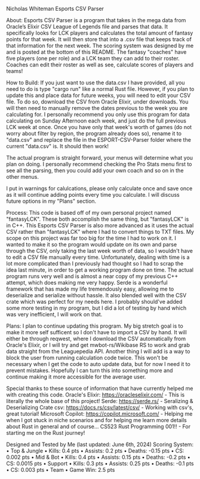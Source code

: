 Nicholas Whiteman
Esports CSV Parser


About:
Esports CSV Parser is a program that takes in the mega data from Oracle’s Elixir CSV League of Legends file and parses that data. 
It specifically looks for LCK players and calculates the total amount of fantasy points for that week. It will then store that
into a .csv file that keeps track of that information for the next week. The scoring system was designed by me and is posted at the bottom of this README.
The fantasy "coaches" have five players (one per role) and a LCK team they can add to their roster. Coaches can edit their roster as well as
see, calculate scores of players and teams!

How to Build:
If you just want to use the data.csv I have provided, all you need to do is type "cargo run" like a normal Rust file. 
However, if you plan to update this and place data for future weeks, you will need to edit your CSV file. To do so, 
download the CSV from Oracle Elixir, under downloads. You will then need to manually remove the dates previous to the week 
you are calculating for. I personally recommend you only use this program for data calculating on Sunday Afternoon each week, and
just do the full previous LCK week at once. Once you have only that week's worth of games (do not worry about filter by region, the
program already does so), rename it to "data.csv" and replace the file in the ESPORT-CSV-Parser folder where the current "data.csv" is.
It should then work! 

The actual program is straight forward, your menus will determine what you plan on doing. I personally recommend checking the Pro Stats
menu first to see all the parsing, then you could add your own coach and so on in the other menus. 

I put in warnings for calulcations, please only calculate once and save once as it will continue adding points every time you calculate. 
I will discuss future options in my "Plans" section. 

Process:
This code is based off of my own personal project named "fantasyLCK". These both accomplish the same thing, but "fantasyLCK" is in C++. 
This Esports CSV Parser is also more advanced as it uses the actual CSV rather than "fantasyLCK" where I had to convert things to TXT
files. My scope on this project was far too big for the time I had to work on it. I wanted to make it so the program would update
on its own and parse through the CSV, only taking the last week worth of data, so I wouldn't have to edit a CSV file manually every time. 
Unfortunately, dealing with time is a lot more complicated than I previously had thought so I had to scrap the idea last minute, in order
to get a working program done on time. The actual program runs very well and is almost a near copy of my previous C++ attempt, which does
making me very happy. Serde is a wonderful framework that has made my life tremendously easy, allowing me to deserialize and serialize 
without hassle. It also blended well with the CSV crate which was perfect for my needs here. I probably should've added some more
testing in my program, but I did a lot of testing by hand which was very inefficient, I will work on that. 

Plans:
I plan to continue updating this program. My big stretch goal is to make it more self sufficent so I don't have to import a CSV by hand. 
It will either be through reqwest, where I download the CSV automatically from Oracle's Elixir, or I will try and get mwbot-rs/Wikibase RS
to work and grab data straight from the Leaguepedia API. Another thing I will add is a way to block the user from running calculation code
twice. This won't be necessary when I get the code to auto update data, but for now I need it to prevent mistakes. Hopefully I can
turn this into something more and continue making it more accessible for the average user.  

Special thanks to these source of information that have currently helped me with creating this code. 
Oracle's Elixir: https://oracleselixir.com/ - This is literally the whole base of this project!
Serde: https://serde.rs/ - Seralizing & Deserializing
Crate csv: https://docs.rs/csv/latest/csv/ - Working with csv's, great tutorial!
Microsoft Copilot: https://copilot.microsoft.com/ - Helping me when I got stuck in niche scenarios and for helping me learn more details about Rust in general
and of course...
CS523 Rust Programming 001!! - For starting me on the Rust journey!

Designed and Tested by Me (last updated: June 6th, 2024)
Scoring System:
   • Top & Jungle
      • Kills: 0.4 pts
      • Assists: 0.2 pts
      • Deaths: -0.15 pts
      • CS: 0.002 pts
   • Mid & Bot
      • Kills: 0.4 pts
      • Assists: 0.15 pts
      • Deaths: -0.2 pts
      • CS: 0.0015 pts
   • Support
      • Kills: 0.3 pts
      • Assists: 0.25 pts
      • Deaths: -0.1 pts
      • CS: 0.003 pts
   • Team
      • Game Win: 2.5 pts